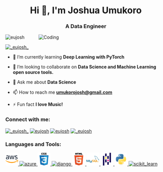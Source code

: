 <h1 align="center">Hi 👋, I'm Joshua Umukoro</h1>
<h3 align="center">A Data Engineer</h3>
<img align="right" alt="Coding" width="400" src="https://media4.giphy.com/media/3oKIPEqDGUULpEU0aQ/giphy.gif?cid=790b7611c0e970633a8e8e48d33b6245fa60fb74e2eb05e6&rid=giphy.gif&ct=g">


<p align="left"> <img src="https://komarev.com/ghpvc/?username=eujosh&label=Profile%20views&color=0e75b6&style=flat" alt="eujosh" /> </p>

<p align="left"> <a href="https://twitter.com/_eujosh_" target="blank"><img src="https://img.shields.io/twitter/follow/_eujosh_?logo=twitter&style=for-the-badge" alt="_eujosh_" /></a> </p>

- 🌱 I’m currently learning **Deep Learning with PyTorch**

- 👯 I’m looking to collaborate on **Data Science and Machine Learning open source tools.**

- 💬 Ask me about **Data Science**

- 📫 How to reach me **umukorojosh@gmail.com**

- ⚡ Fun fact **I love Music!**

<h3 align="left">Connect with me:</h3>
<p align="left">
<a href="https://twitter.com/_eujosh_" target="blank"><img align="center" src="https://raw.githubusercontent.com/rahuldkjain/github-profile-readme-generator/master/src/images/icons/Social/twitter.svg" alt="_eujosh_" height="30" width="40" /></a>
<a href="https://linkedin.com/in/eujosh" target="blank"><img align="center" src="https://raw.githubusercontent.com/rahuldkjain/github-profile-readme-generator/master/src/images/icons/Social/linked-in-alt.svg" alt="eujosh" height="30" width="40" /></a>
<a href="https://kaggle.com/eujosh" target="blank"><img align="center" src="https://raw.githubusercontent.com/rahuldkjain/github-profile-readme-generator/master/src/images/icons/Social/kaggle.svg" alt="eujosh" height="30" width="40" /></a>
<a href="https://instagram.com/_eujosh" target="blank"><img align="center" src="https://raw.githubusercontent.com/rahuldkjain/github-profile-readme-generator/master/src/images/icons/Social/instagram.svg" alt="_eujosh" height="30" width="40" /></a>
</p>

<h3 align="left">Languages and Tools:</h3>
<p align="left"> <a href="https://aws.amazon.com" target="_blank" rel="noreferrer"> <img src="https://raw.githubusercontent.com/devicons/devicon/master/icons/amazonwebservices/amazonwebservices-original-wordmark.svg" alt="aws" width="40" height="40"/> </a> <a href="https://azure.microsoft.com/en-in/" target="_blank" rel="noreferrer"> <img src="https://www.vectorlogo.zone/logos/microsoft_azure/microsoft_azure-icon.svg" alt="azure" width="40" height="40"/> </a> <a href="https://www.w3schools.com/css/" target="_blank" rel="noreferrer"> <img src="https://raw.githubusercontent.com/devicons/devicon/master/icons/css3/css3-original-wordmark.svg" alt="css3" width="40" height="40"/> </a> <a href="https://www.djangoproject.com/" target="_blank" rel="noreferrer"> <img src="https://cdn.worldvectorlogo.com/logos/django.svg" alt="django" width="40" height="40"/> </a> <a href="https://www.w3.org/html/" target="_blank" rel="noreferrer"> <img src="https://raw.githubusercontent.com/devicons/devicon/master/icons/html5/html5-original-wordmark.svg" alt="html5" width="40" height="40"/> </a> <a href="https://www.mysql.com/" target="_blank" rel="noreferrer"> <img src="https://raw.githubusercontent.com/devicons/devicon/master/icons/mysql/mysql-original-wordmark.svg" alt="mysql" width="40" height="40"/> </a> <a href="https://pandas.pydata.org/" target="_blank" rel="noreferrer"> <img src="https://raw.githubusercontent.com/devicons/devicon/2ae2a900d2f041da66e950e4d48052658d850630/icons/pandas/pandas-original.svg" alt="pandas" width="40" height="40"/> </a> <a href="https://www.python.org" target="_blank" rel="noreferrer"> <img src="https://raw.githubusercontent.com/devicons/devicon/master/icons/python/python-original.svg" alt="python" width="40" height="40"/> </a> <a href="https://scikit-learn.org/" target="_blank" rel="noreferrer"> <img src="https://upload.wikimedia.org/wikipedia/commons/0/05/Scikit_learn_logo_small.svg" alt="scikit_learn" width="40" height="40"/> </a> </p>

